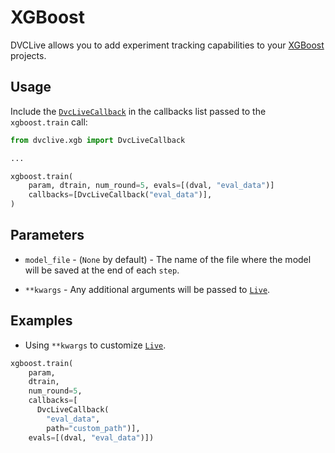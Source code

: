 # XGBoost

DVCLive allows you to add experiment tracking capabilities to your
[XGBoost](https://xgboost.ai/) projects.

## Usage

Include the
[`DvcLiveCallback`](https://github.com/iterative/dvclive/blob/main/src/dvclive/xgb.py)
in the callbacks list passed to the `xgboost.train` call:

```python
from dvclive.xgb import DvcLiveCallback

...

xgboost.train(
    param, dtrain, num_round=5, evals=[(dval, "eval_data")]
    callbacks=[DvcLiveCallback("eval_data")],
)
```

## Parameters

- `model_file` - (`None` by default) - The name of the file where the model will
  be saved at the end of each `step`.

- `**kwargs` - Any additional arguments will be passed to
  [`Live`](/docs/dvclive/api-reference/live).

## Examples

- Using `**kwargs` to customize [`Live`](/docs/dvclive/api-reference/live).

```python
xgboost.train(
    param,
    dtrain,
    num_round=5,
    callbacks=[
      DvcLiveCallback(
        "eval_data",
        path="custom_path")],
    evals=[(dval, "eval_data")])
```
